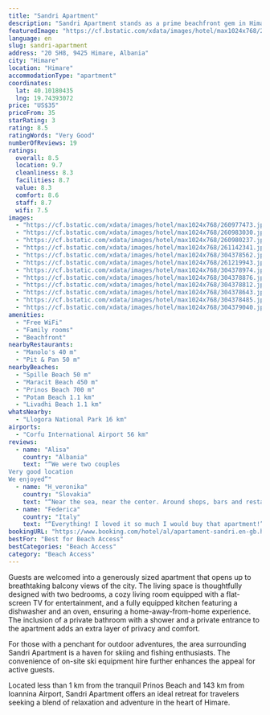 ```yaml
---
title: "Sandri Apartment"
description: "Sandri Apartment stands as a prime beachfront gem in Himare, boasting an enviable location just 60 meters from the serene Spille Beach and a short stroll from the picturesque Maracit Beach."
featuredImage: "https://cf.bstatic.com/xdata/images/hotel/max1024x768/260977473.jpg?k=5b8e9fd4aa3fe4e3374c51bbfe5e8943b595d2f9b503868bd41a195784202165&o=&hp=1"
language: en
slug: sandri-apartment
address: "20 SH8, 9425 Himare, Albania"
city: "Himare"
location: "Himare"
accommodationType: "apartment"
coordinates:
  lat: 40.10180435
  lng: 19.74393072
price: "US$35"
priceFrom: 35
starRating: 3
rating: 8.5
ratingWords: "Very Good"
numberOfReviews: 19
ratings:
  overall: 8.5
  location: 9.7
  cleanliness: 8.3
  facilities: 8.7
  value: 8.3
  comfort: 8.6
  staff: 8.7
  wifi: 7.5
images:
  - "https://cf.bstatic.com/xdata/images/hotel/max1024x768/260977473.jpg?k=5b8e9fd4aa3fe4e3374c51bbfe5e8943b595d2f9b503868bd41a195784202165&o=&hp=1"
  - "https://cf.bstatic.com/xdata/images/hotel/max1024x768/260983030.jpg?k=529880a69599b6c4ad0aaf0f43d2105425809c598f99ad45ec9029b73bb79f9c&o=&hp=1"
  - "https://cf.bstatic.com/xdata/images/hotel/max1024x768/260980237.jpg?k=52b49f30b47747192957be4f087a421a9bae7011232aa98640cacb62acd6dcdf&o=&hp=1"
  - "https://cf.bstatic.com/xdata/images/hotel/max1024x768/261142341.jpg?k=d1cbc1462edc2efedf4e1f2720f71310eb6ddddda0c9ab3309240ca88d1e329b&o=&hp=1"
  - "https://cf.bstatic.com/xdata/images/hotel/max1024x768/304378562.jpg?k=92fdc155003f3aecc4c42cae5a86ccc8c35acf8408ba2f8c278d5c2a23fff990&o=&hp=1"
  - "https://cf.bstatic.com/xdata/images/hotel/max1024x768/261219943.jpg?k=b242ab0788617f8be1ca0c5a72a9d4a3b1d397ffe62c0a94b972bb274945ee6f&o=&hp=1"
  - "https://cf.bstatic.com/xdata/images/hotel/max1024x768/304378974.jpg?k=6e049c61558aed23eea4b84aab8fcc57e10732093ca5000f581881a73d8a7427&o=&hp=1"
  - "https://cf.bstatic.com/xdata/images/hotel/max1024x768/304378876.jpg?k=3958e6d9f02d08fbe14f7c14c13cf3b7d3043f21401157392d069608c1431f59&o=&hp=1"
  - "https://cf.bstatic.com/xdata/images/hotel/max1024x768/304378812.jpg?k=c1df35e5f1c29fc823b6ded1a47324b5a9ecc6d60c58e7c4be7411c3f07ed697&o=&hp=1"
  - "https://cf.bstatic.com/xdata/images/hotel/max1024x768/304378643.jpg?k=bd7eb7dc2b02920c0636774096dc68f22d7eabf094c650b499c3799fa6661bc3&o=&hp=1"
  - "https://cf.bstatic.com/xdata/images/hotel/max1024x768/304378485.jpg?k=afdd2cd7f18ad658f61e4e82eee6503369243da88137e087ad19941b28e77474&o=&hp=1"
  - "https://cf.bstatic.com/xdata/images/hotel/max1024x768/304379040.jpg?k=563d538ef2354aea871ac6e6bc5dee4c2f575ebb5bfb18afbe1987081540a0c2&o=&hp=1"
amenities:
  - "Free WiFi"
  - "Family rooms"
  - "Beachfront"
nearbyRestaurants:
  - "Manolo's 40 m"
  - "Pit & Pan 50 m"
nearbyBeaches:
  - "Spille Beach 50 m"
  - "Maracit Beach 450 m"
  - "Prinos Beach 700 m"
  - "Potam Beach 1.1 km"
  - "Livadhi Beach 1.1 km"
whatsNearby:
  - "Llogora National Park 16 km"
airports:
  - "Corfu International Airport 56 km"
reviews:
  - name: "Alisa"
    country: "Albania"
    text: "“We were two couples
Very good location
We enjoyed”"
  - name: "H_veronika"
    country: "Slovakia"
    text: "“Near the sea, near the center. Around shops, bars and restaurants.”"
  - name: "Federica"
    country: "Italy"
    text: "“Everything! I loved it so much I would buy that apartment!”"
bookingURL: "https://www.booking.com/hotel/al/apartament-sandri.en-gb.html?aid=8035640"
bestFor: "Best for Beach Access"
bestCategories: "Beach Access"
category: "Beach Access"
---
```


Guests are welcomed into a generously sized apartment that opens up to breathtaking balcony views of the city. The living space is thoughtfully designed with two bedrooms, a cozy living room equipped with a flat-screen TV for entertainment, and a fully equipped kitchen featuring a dishwasher and an oven, ensuring a home-away-from-home experience. The inclusion of a private bathroom with a shower and a private entrance to the apartment adds an extra layer of privacy and comfort.

For those with a penchant for outdoor adventures, the area surrounding Sandri Apartment is a haven for skiing and fishing enthusiasts. The convenience of on-site ski equipment hire further enhances the appeal for active guests. 

Located less than 1 km from the tranquil Prinos Beach and 143 km from Ioannina Airport, Sandri Apartment offers an ideal retreat for travelers seeking a blend of relaxation and adventure in the heart of Himare.